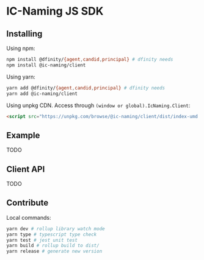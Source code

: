 # IC-Naming JS SDK

## Installing

Using npm:

```sh
npm install @dfinity/{agent,candid,principal} # dfinity needs
npm install @ic-naming/client
```

Using yarn:

```sh
yarn add @dfinity/{agent,candid,principal} # dfinity needs
yarn add @ic-naming/client
```

Using unpkg CDN. Access through `(window or global).IcNaming.Client`:

```html
<script src="https://unpkg.com/browse/@ic-naming/client/dist/index-umd.js"></script>
```

## Example

TODO

## Client API

TODO

## Contribute

Local commands:

```sh
yarn dev # rollup library watch mode
yarn type # typescript type check
yarn test # jest unit test
yarn build # rollup build to dist/
yarn release # generate new version
```
